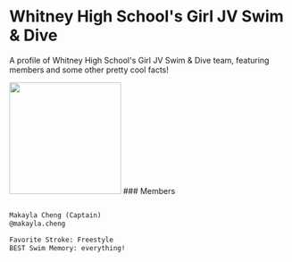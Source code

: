 # Whitney High School's Girl JV Swim & Dive

A profile of Whitney High School's Girl JV Swim & Dive team, featuring members and some other pretty cool facts!

<img src="https://user-images.githubusercontent.com/114507318/193440933-4fb8311c-7d05-4444-988a-9a322e2ad4ed.jpg" width="200" height="200">
### Members

```markdown

Makayla Cheng (Captain)
@makayla.cheng

Favorite Stroke: Freestyle
BEST Swim Memory: everything!
```

